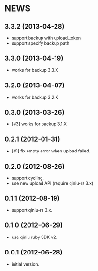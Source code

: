 # NEWS

## 3.3.2 (2013-04-28)

* support backup with upload_token
* support specify backup path

## 3.3.0 (2013-04-19)

* works for backup 3.3.X

## 3.2.0 (2013-04-07)

* works for backup 3.2.X

## 0.3.0 (2013-03-26)

* [#3] works for backup 3.1.X

## 0.2.1 (2012-01-31)

* [#1] fix empty error when upload failed.

## 0.2.0 (2012-08-26)

* support cycling.
* use new upload API (require qiniu-rs 3.x)

## 0.1.1 (2012-08-19)

* support qiniu-rs 3.x.

## 0.1.0 (2012-06-29)

* use qiniu ruby SDK v2.

## 0.0.1 (2012-06-28)

* initial version.
